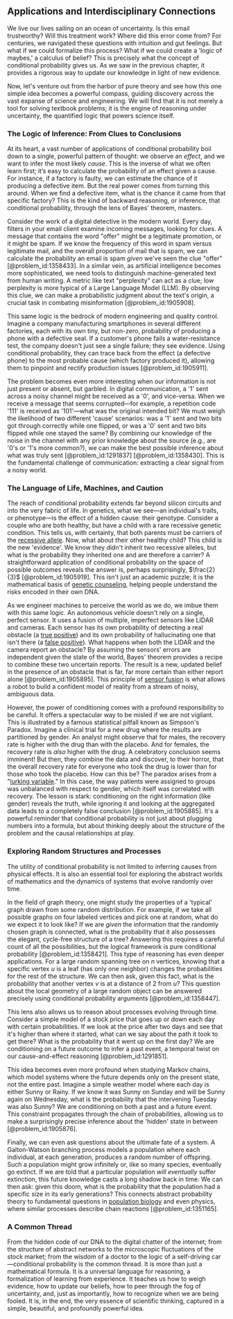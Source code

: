 ## Applications and Interdisciplinary Connections

We live our lives sailing on an ocean of uncertainty. Is this email trustworthy? Will this treatment work? Where did this error come from? For centuries, we navigated these questions with intuition and gut feelings. But what if we could formalize this process? What if we could create a 'logic of maybes,' a calculus of belief? This is precisely what the concept of conditional probability gives us. As we saw in the previous chapter, it provides a rigorous way to update our knowledge in light of new evidence.

Now, let's venture out from the harbor of pure theory and see how this one simple idea becomes a powerful compass, guiding discovery across the vast expanse of science and engineering. We will find that it is not merely a tool for solving textbook problems; it is the engine of reasoning under uncertainty, the quantified logic that powers science itself.

### The Logic of Inference: From Clues to Conclusions

At its heart, a vast number of applications of conditional probability boil down to a single, powerful pattern of thought: we observe an *effect*, and we want to infer the most likely *cause*. This is the inverse of what we often learn first; it’s easy to calculate the probability of an effect given a cause. For instance, if a factory is faulty, we can estimate the chance of it producing a defective item. But the real power comes from turning this around. When we find a defective item, what is the chance it came from that specific factory? This is the kind of backward reasoning, or inference, that conditional probability, through the lens of Bayes' theorem, masters.

Consider the work of a digital detective in the modern world. Every day, filters in your email client examine incoming messages, looking for clues. A message that contains the word "offer" might be a legitimate promotion, or it might be spam. If we know the frequency of this word in spam versus legitimate mail, and the overall proportion of mail that is spam, we can calculate the probability an email is spam *given* we've seen the clue "offer" [@problem_id:1358433]. In a similar vein, as artificial intelligence becomes more sophisticated, we need tools to distinguish machine-generated text from human writing. A metric like text "perplexity" can act as a clue; low perplexity is more typical of a Large Language Model (LLM). By observing this clue, we can make a probabilistic judgment about the text's origin, a crucial task in combating misinformation [@problem_id:1905908].

This same logic is the bedrock of modern engineering and quality control. Imagine a company manufacturing smartphones in several different factories, each with its own tiny, but non-zero, probability of producing a phone with a defective seal. If a customer's phone fails a water-resistance test, the company doesn't just see a single failure; they see evidence. Using conditional probability, they can trace back from the effect (a defective phone) to the most probable cause (which factory produced it), allowing them to pinpoint and rectify production issues [@problem_id:1905911].

The problem becomes even more interesting when our information is not just present or absent, but garbled. In digital communication, a '1' sent across a noisy channel might be received as a '0', and vice-versa. When we receive a message that seems corrupted—for example, a repetition code '111' is received as '101'—what was the original intended bit? We must weigh the likelihood of two different 'cause' scenarios: was a '1' sent and two bits got through correctly while one flipped, or was a '0' sent and two bits flipped while one stayed the same? By combining our knowledge of the noise in the channel with any prior knowledge about the source (e.g., are '0's or '1's more common?), we can make the best possible inference about what was truly sent [@problem_id:1291837] [@problem_id:1358430]. This is the fundamental challenge of communication: extracting a clear signal from a noisy world.

### The Language of Life, Machines, and Caution

The reach of conditional probability extends far beyond silicon circuits and into the very fabric of life. In genetics, what we see—an individual's traits, or phenotype—is the effect of a hidden cause: their genotype. Consider a couple who are both healthy, but have a child with a rare recessive genetic condition. This tells us, with certainty, that both parents must be carriers of the [recessive allele](@article_id:273673). Now, what about their other healthy child? This child is the new 'evidence'. We know they didn't inherit two recessive alleles, but what is the probability they inherited one and are therefore a carrier? A straightforward application of conditional probability on the space of possible outcomes reveals the answer is, perhaps surprisingly, $\frac{2}{3}$ [@problem_id:1905919]. This isn't just an academic puzzle; it is the mathematical basis of [genetic counseling](@article_id:141454), helping people understand the risks encoded in their own DNA.

As we engineer machines to perceive the world as we do, we imbue them with this same logic. An autonomous vehicle doesn't rely on a single, perfect sensor. It uses a fusion of multiple, imperfect sensors like LIDAR and cameras. Each sensor has its own probability of detecting a real obstacle (a [true positive](@article_id:636632)) and its own probability of hallucinating one that isn't there (a [false positive](@article_id:635384)). What happens when both the LIDAR and the camera report an obstacle? By assuming the sensors' errors are independent given the state of the world, Bayes' theorem provides a recipe to combine these two uncertain reports. The result is a new, updated belief in the presence of an obstacle that is far, far more certain than either report alone [@problem_id:1905895]. This principle of [sensor fusion](@article_id:262920) is what allows a robot to build a confident model of reality from a stream of noisy, ambiguous data.

However, the power of conditioning comes with a profound responsibility to be careful. It offers a spectacular way to be misled if we are not vigilant. This is illustrated by a famous statistical pitfall known as Simpson's Paradox. Imagine a clinical trial for a new drug where the results are partitioned by gender. An analyst might observe that for males, the recovery rate is higher with the drug than with the placebo. And for females, the recovery rate is *also* higher with the drug. A celebratory conclusion seems imminent! But then, they combine the data and discover, to their horror, that the overall recovery rate for everyone who took the drug is lower than for those who took the placebo. How can this be? The paradox arises from a "[lurking variable](@article_id:172122)." In this case, the way patients were assigned to groups was unbalanced with respect to gender, which itself was correlated with recovery. The lesson is stark: conditioning on the right information (like gender) reveals the truth, while ignoring it and looking at the aggregated data leads to a completely false conclusion [@problem_id:1905885]. It's a powerful reminder that conditional probability is not just about plugging numbers into a formula, but about thinking deeply about the structure of the problem and the causal relationships at play.

### Exploring Random Structures and Processes

The utility of conditional probability is not limited to inferring causes from physical effects. It is also an essential tool for exploring the abstract worlds of mathematics and the dynamics of systems that evolve randomly over time.

In the field of graph theory, one might study the properties of a 'typical' graph drawn from some random distribution. For example, if we take all possible graphs on four labeled vertices and pick one at random, what do we expect it to look like? If we are *given* the information that the randomly chosen graph is connected, what is the probability that it also possesses the elegant, cycle-free structure of a tree? Answering this requires a careful count of all the possibilities, but the logical framework is pure conditional probability [@problem_id:1358421]. This type of reasoning has even deeper applications. For a large random spanning tree on $n$ vertices, knowing that a specific vertex $u$ is a leaf (has only one neighbor) changes the probabilities for the rest of the structure. We can then ask, given this fact, what is the probability that another vertex $v$ is at a distance of 2 from $u$? This question about the local geometry of a large random object can be answered precisely using conditional probability arguments [@problem_id:1358447].

This lens also allows us to reason about processes evolving through time. Consider a simple model of a stock price that goes up or down each day with certain probabilities. If we look at the price after two days and see that it's higher than where it started, what can we say about the path it took to get there? What is the probability that it went up on the first day? We are conditioning on a future outcome to infer a past event, a temporal twist on our cause-and-effect reasoning [@problem_id:1291851].

This idea becomes even more profound when studying Markov chains, which model systems where the future depends only on the present state, not the entire past. Imagine a simple weather model where each day is either Sunny or Rainy. If we know it was Sunny on Sunday and will be Sunny again on Wednesday, what is the probability that the intervening Tuesday was also Sunny? We are conditioning on both a past and a future event. This constraint propagates through the chain of probabilities, allowing us to make a surprisingly precise inference about the 'hidden' state in between [@problem_id:1905876].

Finally, we can even ask questions about the ultimate fate of a system. A Galton-Watson branching process models a population where each individual, at each generation, produces a random number of offspring. Such a population might grow infinitely or, like so many species, eventually go extinct. If we are told that a particular population *will eventually* suffer extinction, this future knowledge casts a long shadow back in time. We can then ask: given this doom, what is the probability that the population had a specific size in its early generations? This connects abstract probability theory to fundamental questions in [population biology](@article_id:153169) and even physics, where similar processes describe chain reactions [@problem_id:1351165].

### A Common Thread

From the hidden code of our DNA to the digital chatter of the internet; from the structure of abstract networks to the microscopic fluctuations of the stock market; from the wisdom of a doctor to the logic of a self-driving car—conditional probability is the common thread. It is more than just a mathematical formula. It is a universal language for reasoning, a formalization of learning from experience. It teaches us how to weigh evidence, how to update our beliefs, how to peer through the fog of uncertainty, and, just as importantly, how to recognize when we are being fooled. It is, in the end, the very essence of scientific thinking, captured in a simple, beautiful, and profoundly powerful idea.